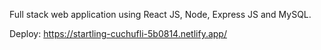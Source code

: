 Full stack web application using React JS, Node, Express JS and MySQL.

Deploy: https://startling-cuchufli-5b0814.netlify.app/
